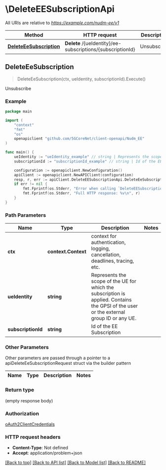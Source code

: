 # \DeleteEESubscriptionApi

All URIs are relative to *https://example.com/nudm-ee/v1*

Method | HTTP request | Description
------------- | ------------- | -------------
[**DeleteEeSubscription**](DeleteEESubscriptionApi.md#DeleteEeSubscription) | **Delete** /{ueIdentity}/ee-subscriptions/{subscriptionId} | Unsubscribe



## DeleteEeSubscription

> DeleteEeSubscription(ctx, ueIdentity, subscriptionId).Execute()

Unsubscribe

### Example

```go
package main

import (
    "context"
    "fmt"
    "os"
    openapiclient "github.com/5GCoreNet/client-openapi/Nudm_EE"
)

func main() {
    ueIdentity := "ueIdentity_example" // string | Represents the scope of the UE for which the subscription is applied. Contains the GPSI of the user or the external group ID or any UE.
    subscriptionId := "subscriptionId_example" // string | Id of the EE Subscription

    configuration := openapiclient.NewConfiguration()
    apiClient := openapiclient.NewAPIClient(configuration)
    resp, r, err := apiClient.DeleteEESubscriptionApi.DeleteEeSubscription(context.Background(), ueIdentity, subscriptionId).Execute()
    if err != nil {
        fmt.Fprintf(os.Stderr, "Error when calling `DeleteEESubscriptionApi.DeleteEeSubscription``: %v\n", err)
        fmt.Fprintf(os.Stderr, "Full HTTP response: %v\n", r)
    }
}
```

### Path Parameters


Name | Type | Description  | Notes
------------- | ------------- | ------------- | -------------
**ctx** | **context.Context** | context for authentication, logging, cancellation, deadlines, tracing, etc.
**ueIdentity** | **string** | Represents the scope of the UE for which the subscription is applied. Contains the GPSI of the user or the external group ID or any UE. | 
**subscriptionId** | **string** | Id of the EE Subscription | 

### Other Parameters

Other parameters are passed through a pointer to a apiDeleteEeSubscriptionRequest struct via the builder pattern


Name | Type | Description  | Notes
------------- | ------------- | ------------- | -------------



### Return type

 (empty response body)

### Authorization

[oAuth2ClientCredentials](../README.md#oAuth2ClientCredentials)

### HTTP request headers

- **Content-Type**: Not defined
- **Accept**: application/problem+json

[[Back to top]](#) [[Back to API list]](../README.md#documentation-for-api-endpoints)
[[Back to Model list]](../README.md#documentation-for-models)
[[Back to README]](../README.md)

